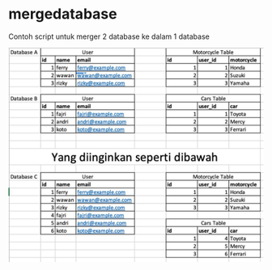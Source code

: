 # mergedatabase

Contoh script untuk merger 2 database ke dalam 1 database

![sample data](https://raw.githubusercontent.com/kukuhtw/mergedatabase/main/305580415_3259097197682367_8967152477425507625_n.jpg "sample data")
